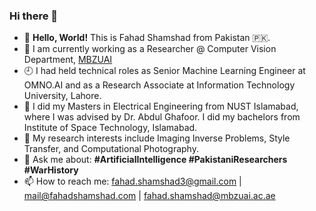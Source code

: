 ### Hi there 👋

<!--
**fahadshamshad/fahadshamshad** is a ✨ _special_ ✨ repository because its `README.md` (this file) appears on your GitHub profile.

-->

- 📍  **Hello, World!** This is Fahad Shamshad from Pakistan :pakistan:.
- 🔭 I am currently working as a Researcher @ Computer Vision Department, [MBZUAI](https://mbzuai.ac.ae/)
- 🕘 I had held technical roles as Senior Machine Learning Engineer at OMNO.AI and as a Research Associate at Information Technology University, Lahore.
- 🥇 I did my Masters in Electrical Engineering from NUST Islamabad, where I was advised by Dr. Abdul Ghafoor. I did my bachelors from Institute of Space Technology, Islamabad.
- 🌱 My research interests include Imaging Inverse Problems, Style Transfer, and Computational Photography.
- 💬 Ask me about: **#ArtificialIntelligence #PakistaniResearchers #WarHistory**
- 📫 How to reach me: [fahad.shamshad3@gmail.com](https://fahadshamshad.github.io//) | mail@fahadshamshad.com | fahad.shamshad@mbzuai.ac.ae
